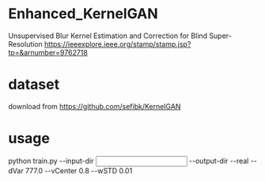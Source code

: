 # Enhanced_KernelGAN
Unsupervised Blur Kernel Estimation and Correction for Blind Super-Resolution
https://ieeexplore.ieee.org/stamp/stamp.jsp?tp=&arnumber=9762718

# dataset
download from https://github.com/sefibk/KernelGAN

# usage
python train.py --input-dir <input image folder> --output-dir <output kernel folder> --real --dVar 777.0 --vCenter 0.8 --wSTD 0.01
